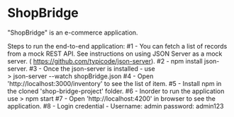 # ShopBridge
"ShopBridge" is an e-commerce application.

Steps to run the end-to-end application:
#1 - You can fetch a list of records from a mock REST API. See instructions on using JSON Server as a mock server. ( https://github.com/typicode/json-server).
#2 - npm install json-server.
#3 - Once the json-server is installed - use  
    > json-server --watch shopBridge.json 
#4 - Open 'http://localhost:3000/inventory' to see the list of item.
#5 - Install npm in the cloned 'shop-bridge-project' folder.
#6 - Inorder to run the application use 
    > npm start
#7 - Open 'http://localhost:4200' in browser to see the application.
#8 - Login credential - 
    Username: admin
    password: admin123

